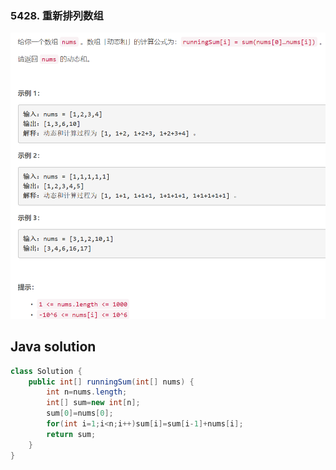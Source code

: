 ### 5428. 重新排列数组

<img src="1.png" alt=" " title="." style="zoom: 200%;" />     

## Java solution

```java
class Solution {
    public int[] runningSum(int[] nums) {
        int n=nums.length;
        int[] sum=new int[n];
        sum[0]=nums[0];
        for(int i=1;i<n;i++)sum[i]=sum[i-1]+nums[i];
        return sum;
    }
}
```







